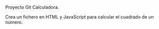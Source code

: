 Proyecto Git Calculadora.

Crea un fichero en HTML y JavaScript para calcular el cuadrado de un número.


